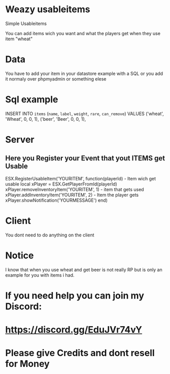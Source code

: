 # Weazy usableitems
Simple Usableitems 

You can add items wich you want and what the players get when they use item "wheat"

# Data
You have to add your item in your datastore 
example with a SQL or you add it normaly over phpmyadmin or something elese

# Sql example
INSERT INTO `items` (`name`, `label`, `weight`, `rare`, `can_remove`) VALUES
('wheat', 'Wheat', 0, 0, 1),
('beer', 'Beer', 0, 0, 1),

# Server
## Here you Register your Event that yout ITEMS get Usable
ESX.RegisterUsableItem('YOURITEM', function(playerId)  - Item wich get usable
	local xPlayer = ESX.GetPlayerFromId(playerId)
	xPlayer.removeInventoryItem('YOURITEM', 1)  - item that gets used
	xPlayer.addInventoryItem('YOURITEM', 2)  - Item the player gets
	xPlayer.showNotification('YOURMESSAGE')
	end)

# Client
You dont need to do anything on the client

# Notice

I know that when you use wheat and get beer is not really RP 
but is only an example for you with items i had.

# If you need help you can join my Discord:
# https://discord.gg/EduJVr74vY

# Please give Credits and dont resell for Money
